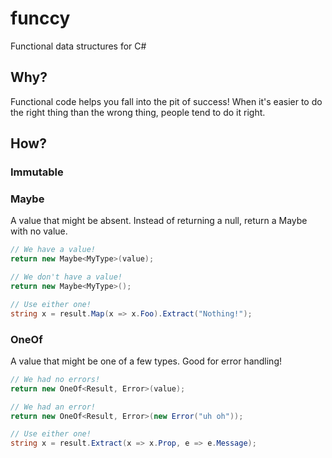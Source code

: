 # funccy
Functional data structures for C#

## Why?
Functional code helps you fall into the pit of success! When it's easier to do the right thing than 
the wrong thing, people tend to do it right.

## How?
### Immutable
### Maybe
A value that might be absent. Instead of returning a null, return a Maybe with no value.

```C#
// We have a value!
return new Maybe<MyType>(value);

// We don't have a value!
return new Maybe<MyType>();

// Use either one!
string x = result.Map(x => x.Foo).Extract("Nothing!");
```

### OneOf
A value that might be one of a few types. Good for error handling!

```C#
// We had no errors!
return new OneOf<Result, Error>(value);

// We had an error!
return new OneOf<Result, Error>(new Error("uh oh"));

// Use either one!
string x = result.Extract(x => x.Prop, e => e.Message);
```
